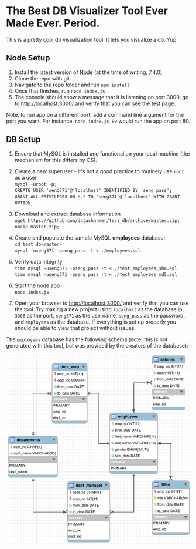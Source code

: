 # The Best DB Visualizer Tool Ever Made Ever. Period.

This is a pretty cool db visualization tool. It lets you visualize a db. Yup.

## Node Setup

1. Install the latest version of [Node](https://nodejs.org/) (at the time of writing, 7.4.0).
2. Clone the repo with git.
3. Navigate to the repo folder and run `npm install`
4. Once that finishes, run `node index.js`
5. The console should show a message that it is listening on port 3000, go to <http://localhost:3000/> and verify that you can see the test page.

Note, to run app on a different port, add a command line argument for the port you want. For instance, `node index.js 80` would run the app on port 80.

## DB Setup

1. Ensure that MySQL is installed and functional on your local machine (the mechanism for this differs by OS).

2. Create a new superuser - it's not a good practice to routinely use `root` as a user.<br>
  `mysql -uroot -p;`<br>
  `CREATE USER 'seng371'@'localhost' IDENTIFIED BY 'seng_pass';`<br>
  `GRANT ALL PRIVILEGES ON *.* TO 'seng371'@'localhost' WITH GRANT OPTION;`

3. Download and extract database information<br>
  `wget https://github.com/datacharmer/test_db/archive/master.zip;`<br>
  `unzip master.zip;`

4. Create and populate the sample MySQL **employees** database:<br>
  `cd test_db-master/`<br>
  `mysql -useng371 -pseng_pass -t < ./employees.sql`

5. Verify data integrity<br>
  `time mysql -useng371 -pseng_pass -t < ./test_employees_sha.sql`<br>
  `time mysql -useng371 -pseng_pass -t < ./test_employees_md5.sql`

6. Start the node app<br>
  `node index.js`

7. Open your browser to <http://localhost:3000/> and verify that you can use the tool. Try making a new project using `localhost` as the database ip, `3306` as the port, `seng371` as the username, `seng_pass` as the password, and `employees` as the database. If everything is set up properly you should be able to view that project without issues.

The `employees` database has the following schema (note, this is not generated with this tool, but was provided by the creators of the database):

![](media/employees-schema.png)
